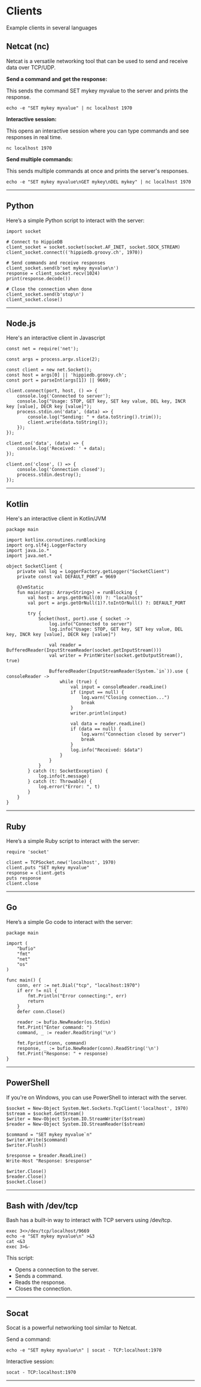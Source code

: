 # Clients

Example clients in several languages

## Netcat (nc)
Netcat is a versatile networking tool that can be used to send and receive data over TCP/UDP.

**Send a command and get the response:**

This sends the command SET mykey myvalue to the server and prints the response.

    echo -e "SET mykey myvalue" | nc localhost 1970

**Interactive session:**

This opens an interactive session where you can type commands and see responses in real time.

    nc localhost 1970

**Send multiple commands:**

This sends multiple commands at once and prints the server's responses.

    echo -e "SET mykey myvalue\nGET mykey\nDEL mykey" | nc localhost 1970


---

## Python
Here’s a simple Python script to interact with the server:

    import socket

    # Connect to HippieDB
    client_socket = socket.socket(socket.AF_INET, socket.SOCK_STREAM)
    client_socket.connect(('hippiedb.groovy.ch', 1970))

    # Send commands and receive responses
    client_socket.send(b'set mykey myvalue\n')
    response = client_socket.recv(1024)
    print(response.decode())

    # Close the connection when done
    client_socket.send(b'stop\n')
    client_socket.close()

---

## Node.js

Here's an interactive client in Javascript

    const net = require('net');

    const args = process.argv.slice(2);

    const client = new net.Socket();
    const host = args[0] || 'hippiedb.groovy.ch';
    const port = parseInt(args[1]) || 9669;

    client.connect(port, host, () => {
        console.log('Connected to server');
        console.log("Usage: STOP, GET key, SET key value, DEL key, INCR key [value], DECR key [value]");
        process.stdin.on('data', (data) => {
            console.log("Sending: " + data.toString().trim());
            client.write(data.toString());
        });
    });

    client.on('data', (data) => {
        console.log('Received: ' + data);
    });

    client.on('close', () => {
        console.log('Connection closed');
        process.stdin.destroy();
    });

---

## Kotlin

Here's an interactive client in Kotlin/JVM

    package main

    import kotlinx.coroutines.runBlocking
    import org.slf4j.LoggerFactory
    import java.io.*
    import java.net.*

    object SocketClient {
        private val log = LoggerFactory.getLogger("SocketClient")
        private const val DEFAULT_PORT = 9669

        @JvmStatic
        fun main(args: Array<String>) = runBlocking {
            val host = args.getOrNull(0) ?: "localhost"
            val port = args.getOrNull(1)?.toIntOrNull() ?: DEFAULT_PORT

            try {
                Socket(host, port).use { socket ->
                    log.info("Connected to server")
                    log.info("Usage: STOP, GET key, SET key value, DEL key, INCR key [value], DECR key [value]")

                    val reader = BufferedReader(InputStreamReader(socket.getInputStream()))
                    val writer = PrintWriter(socket.getOutputStream(), true)

                    BufferedReader(InputStreamReader(System.`in`)).use { consoleReader ->
                        while (true) {
                            val input = consoleReader.readLine()
                            if (input == null) {
                                log.warn("Closing connection...")
                                break
                            }
                            writer.println(input)

                            val data = reader.readLine()
                            if (data == null) {
                                log.warn("Connection closed by server")
                                break
                            }
                            log.info("Received: $data")
                        }
                    }
                }
            } catch (t: SocketException) {
                log.info(t.message)
            } catch (t: Throwable) {
                log.error("Error: ", t)
            }
        }
    }

---

## Ruby
Here’s a simple Ruby script to interact with the server:

    require 'socket'

    client = TCPSocket.new('localhost', 1970)
    client.puts "SET mykey myvalue"
    response = client.gets
    puts response
    client.close

---

## Go
Here’s a simple Go code to interact with the server:

    package main

    import (
        "bufio"
        "fmt"
        "net"
        "os"
    )

    func main() {
        conn, err := net.Dial("tcp", "localhost:1970")
        if err != nil {
            fmt.Println("Error connecting:", err)
            return
        }
        defer conn.Close()

        reader := bufio.NewReader(os.Stdin)
        fmt.Print("Enter command: ")
        command, _ := reader.ReadString('\n')

        fmt.Fprintf(conn, command)
        response, _ := bufio.NewReader(conn).ReadString('\n')
        fmt.Print("Response: " + response)
    }

---

## PowerShell
If you're on Windows, you can use PowerShell to interact with the server.

    $socket = New-Object System.Net.Sockets.TcpClient('localhost', 1970)
    $stream = $socket.GetStream()
    $writer = New-Object System.IO.StreamWriter($stream)
    $reader = New-Object System.IO.StreamReader($stream)

    $command = "SET mykey myvalue`n"
    $writer.Write($command)
    $writer.Flush()

    $response = $reader.ReadLine()
    Write-Host "Response: $response"

    $writer.Close()
    $reader.Close()
    $socket.Close()

---

## Bash with /dev/tcp
Bash has a built-in way to interact with TCP servers using /dev/tcp.

    exec 3<>/dev/tcp/localhost/9669
    echo -e "SET mykey myvalue\n" >&3
    cat <&3
    exec 3>&-

This script:

- Opens a connection to the server.
- Sends a command.
- Reads the response.
- Closes the connection.

---

## Socat
Socat is a powerful networking tool similar to Netcat.

Send a command:

    echo -e "SET mykey myvalue\n" | socat - TCP:localhost:1970

Interactive session:

    socat - TCP:localhost:1970

---